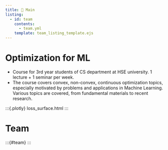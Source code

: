 ```yaml
---
title: 🏡 Main
listing:
  - id: team
    contents: 
      - team.yml
    template: team_listing_template.ejs
---
```

# Optimization for ML

* Course for 3rd year students of CS department at HSE university. 1 lecture + 1 seminar per week.
* The course covers convex, non-convex, continuous optimization topics, especially motivated by problems and applications in Machine Learning. Various topics are covered, from fundamental materials to recent research.

:::{.plotly} 
loss_surface.html
:::

# Team
:::{#team}
:::